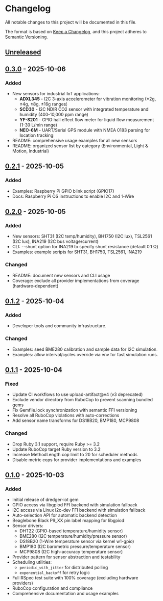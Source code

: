 # Changelog

All notable changes to this project will be documented in this file.

The format is based on [Keep a Changelog](https://keepachangelog.com/en/1.0.0/),
and this project adheres to [Semantic Versioning](https://semver.org/spec/v2.0.0.html).

## [Unreleased]


## [0.3.0] - 2025-10-06

### Added
- New sensors for industrial IoT applications:
  - **ADXL345** - I2C 3-axis accelerometer for vibration monitoring (±2g, ±4g, ±8g, ±16g ranges)
  - **SCD30** - I2C NDIR CO2 sensor with integrated temperature and humidity (400-10,000 ppm range)
  - **YF-S201** - GPIO hall effect flow meter for liquid flow measurement (1-30 L/min range)
  - **NEO-6M** - UART/Serial GPS module with NMEA 0183 parsing for location tracking
- README: comprehensive usage examples for all new sensors
- README: organized sensor list by category (Environmental, Light & Motion, Industrial)

## [0.2.1] - 2025-10-05

### Added
- Examples: Raspberry Pi GPIO blink script (GPIO17)
- Docs: Raspberry Pi OS instructions to enable I2C and 1-Wire

## [0.2.0] - 2025-10-05

### Added
- New sensors: SHT31 (I2C temp/humidity), BH1750 (I2C lux), TSL2561 (I2C lux), INA219 (I2C bus voltage/current)
- CLI: --shunt option for INA219 to specify shunt resistance (default 0.1 Ω)
- Examples: example scripts for SHT31, BH1750, TSL2561, INA219

### Changed
- README: document new sensors and CLI usage
- Coverage: exclude all provider implementations from coverage (hardware-dependent)

## [0.1.2] - 2025-10-04

### Added
- Developer tools and community infrastructure.

### Changed
- Examples: seed BME280 calibration and sample data for I2C simulation.
- Examples: allow interval/cycles override via env for fast simulation runs.

## [0.1.1] - 2025-10-04

### Fixed
- Update CI workflows to use upload-artifact@v4 (v3 deprecated)
- Exclude vendor directory from RuboCop to prevent scanning bundled gems
- Fix Gemfile.lock synchronization with semantic FFI versioning
- Resolve all RuboCop violations with auto-corrections
- Add sensor name transforms for DS18B20, BMP180, MCP9808

### Changed
- Drop Ruby 3.1 support, require Ruby >= 3.2
- Update RuboCop target Ruby version to 3.2
- Increase MethodLength cop limit to 20 for scheduler methods
- Disable metric cops for provider implementations and examples

## [0.1.0] - 2025-10-03

### Added
- Initial release of dredger-iot gem
- GPIO access via libgpiod FFI backend with simulation fallback
- I2C access via Linux i2c-dev FFI backend with simulation fallback
- Auto-selection API for automatic backend detection
- Beaglebone Black P9_XX pin label mapping for libgpiod
- Sensor drivers:
  - DHT22 (GPIO-based temperature/humidity sensor)
  - BME280 (I2C temperature/humidity/pressure sensor)
  - DS18B20 (1-Wire temperature sensor via kernel w1-gpio)
  - BMP180 (I2C barometric pressure/temperature sensor)
  - MCP9808 (I2C high-accuracy temperature sensor)
- Provider pattern for sensor abstraction and testability
- Scheduling utilities:
  - `periodic_with_jitter` for distributed polling
  - `exponential_backoff` for retry logic
- Full RSpec test suite with 100% coverage (excluding hardware providers)
- RuboCop configuration and compliance
- Comprehensive documentation and usage examples

[Unreleased]: https://github.com/TheMadBotterINC/dredger-iot/compare/v0.3.0...HEAD
[0.3.0]: https://github.com/TheMadBotterINC/dredger-iot/compare/v0.2.1...v0.3.0
[0.2.1]: https://github.com/TheMadBotterINC/dredger-iot/compare/v0.2.0...v0.2.1
[0.2.0]: https://github.com/TheMadBotterINC/dredger-iot/compare/v0.1.2...v0.2.0
[0.1.2]: https://github.com/TheMadBotterINC/dredger-iot/compare/v0.1.1...v0.1.2
[0.1.1]: https://github.com/TheMadBotterINC/dredger-iot/compare/v0.1.0...v0.1.1
[0.1.0]: https://github.com/TheMadBotterINC/dredger-iot/releases/tag/v0.1.0
